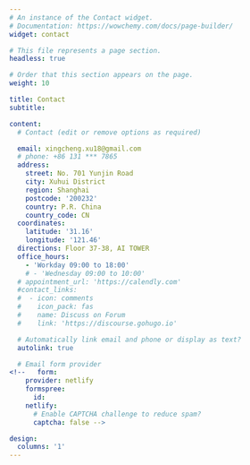 ```yaml
---
# An instance of the Contact widget.
# Documentation: https://wowchemy.com/docs/page-builder/
widget: contact

# This file represents a page section.
headless: true

# Order that this section appears on the page.
weight: 10

title: Contact
subtitle:

content:
  # Contact (edit or remove options as required)

  email: xingcheng.xu18@gmail.com
  # phone: +86 131 *** 7865
  address:
    street: No. 701 Yunjin Road
    city: Xuhui District
    region: Shanghai
    postcode: '200232'
    country: P.R. China
    country_code: CN
  coordinates:
    latitude: '31.16'
    longitude: '121.46'
  directions: Floor 37-38, AI TOWER
  office_hours:
    - 'Workday 09:00 to 18:00'
    # - 'Wednesday 09:00 to 10:00'
  # appointment_url: 'https://calendly.com'
  #contact_links:
  #  - icon: comments
  #    icon_pack: fas
  #    name: Discuss on Forum
  #    link: 'https://discourse.gohugo.io'

  # Automatically link email and phone or display as text?
  autolink: true

  # Email form provider
<!--   form:
    provider: netlify
    formspree:
      id:
    netlify:
      # Enable CAPTCHA challenge to reduce spam?
      captcha: false -->

design:
  columns: '1'
---
```


